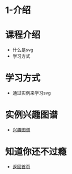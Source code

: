 # 1-介绍

# 课程介绍

* 什么是svg
* 学习方式

# 学习方式

* 通过实例来学习svg

# 实例兴趣图谱

* [兴趣图谱](http://top.baidu.com)

# 知道你还不过瘾

* [返回首页](../README.md)
